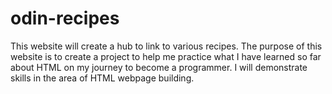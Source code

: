 # odin-recipes
This website will create a hub to link to various recipes. The purpose of this website is to create a project to help me practice what I have learned so far about HTML on my journey to become a programmer. I will demonstrate skills in the area of HTML webpage building. 
